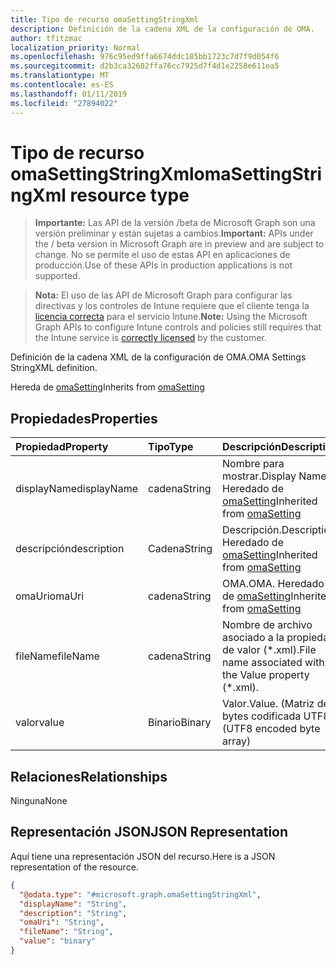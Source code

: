 ```yaml
---
title: Tipo de recurso omaSettingStringXml
description: Definición de la cadena XML de la configuración de OMA.
author: tfitzmac
localization_priority: Normal
ms.openlocfilehash: 976c95ed9ffa6674ddc185bb1723c7d7f9d054f6
ms.sourcegitcommit: d2b3ca32602ffa76cc7925d7f4d1e2258e611ea5
ms.translationtype: MT
ms.contentlocale: es-ES
ms.lasthandoff: 01/11/2019
ms.locfileid: "27894022"
---
```

# <a name="omasettingstringxml-resource-type"></a><span data-ttu-id="88c21-103">Tipo de recurso omaSettingStringXml</span><span class="sxs-lookup"><span data-stu-id="88c21-103">omaSettingStringXml resource type</span></span>

> <span data-ttu-id="88c21-104">**Importante:** Las API de la versión /beta de Microsoft Graph son una versión preliminar y están sujetas a cambios.</span><span class="sxs-lookup"><span data-stu-id="88c21-104">**Important:** APIs under the / beta version in Microsoft Graph are in preview and are subject to change.</span></span> <span data-ttu-id="88c21-105">No se permite el uso de estas API en aplicaciones de producción.</span><span class="sxs-lookup"><span data-stu-id="88c21-105">Use of these APIs in production applications is not supported.</span></span>

> <span data-ttu-id="88c21-106">**Nota:** El uso de las API de Microsoft Graph para configurar las directivas y los controles de Intune requiere que el cliente tenga la [licencia correcta](https://go.microsoft.com/fwlink/?linkid=839381) para el servicio Intune.</span><span class="sxs-lookup"><span data-stu-id="88c21-106">**Note:** Using the Microsoft Graph APIs to configure Intune controls and policies still requires that the Intune service is [correctly licensed](https://go.microsoft.com/fwlink/?linkid=839381) by the customer.</span></span>

<span data-ttu-id="88c21-107">Definición de la cadena XML de la configuración de OMA.</span><span class="sxs-lookup"><span data-stu-id="88c21-107">OMA Settings StringXML definition.</span></span>

<span data-ttu-id="88c21-108">Hereda de [omaSetting](../resources/intune-deviceconfig-omasetting.md)</span><span class="sxs-lookup"><span data-stu-id="88c21-108">Inherits from [omaSetting](../resources/intune-deviceconfig-omasetting.md)</span></span>

## <a name="properties"></a><span data-ttu-id="88c21-109">Propiedades</span><span class="sxs-lookup"><span data-stu-id="88c21-109">Properties</span></span>
|<span data-ttu-id="88c21-110">Propiedad</span><span class="sxs-lookup"><span data-stu-id="88c21-110">Property</span></span>|<span data-ttu-id="88c21-111">Tipo</span><span class="sxs-lookup"><span data-stu-id="88c21-111">Type</span></span>|<span data-ttu-id="88c21-112">Descripción</span><span class="sxs-lookup"><span data-stu-id="88c21-112">Description</span></span>|
|:---|:---|:---|
|<span data-ttu-id="88c21-113">displayName</span><span class="sxs-lookup"><span data-stu-id="88c21-113">displayName</span></span>|<span data-ttu-id="88c21-114">cadena</span><span class="sxs-lookup"><span data-stu-id="88c21-114">String</span></span>|<span data-ttu-id="88c21-115">Nombre para mostrar.</span><span class="sxs-lookup"><span data-stu-id="88c21-115">Display Name.</span></span> <span data-ttu-id="88c21-116">Heredado de [omaSetting](../resources/intune-deviceconfig-omasetting.md)</span><span class="sxs-lookup"><span data-stu-id="88c21-116">Inherited from [omaSetting](../resources/intune-deviceconfig-omasetting.md)</span></span>|
|<span data-ttu-id="88c21-117">descripción</span><span class="sxs-lookup"><span data-stu-id="88c21-117">description</span></span>|<span data-ttu-id="88c21-118">Cadena</span><span class="sxs-lookup"><span data-stu-id="88c21-118">String</span></span>|<span data-ttu-id="88c21-119">Descripción.</span><span class="sxs-lookup"><span data-stu-id="88c21-119">Description.</span></span> <span data-ttu-id="88c21-120">Heredado de [omaSetting](../resources/intune-deviceconfig-omasetting.md)</span><span class="sxs-lookup"><span data-stu-id="88c21-120">Inherited from [omaSetting](../resources/intune-deviceconfig-omasetting.md)</span></span>|
|<span data-ttu-id="88c21-121">omaUri</span><span class="sxs-lookup"><span data-stu-id="88c21-121">omaUri</span></span>|<span data-ttu-id="88c21-122">cadena</span><span class="sxs-lookup"><span data-stu-id="88c21-122">String</span></span>|<span data-ttu-id="88c21-123">OMA.</span><span class="sxs-lookup"><span data-stu-id="88c21-123">OMA.</span></span> <span data-ttu-id="88c21-124">Heredado de [omaSetting](../resources/intune-deviceconfig-omasetting.md)</span><span class="sxs-lookup"><span data-stu-id="88c21-124">Inherited from [omaSetting](../resources/intune-deviceconfig-omasetting.md)</span></span>|
|<span data-ttu-id="88c21-125">fileName</span><span class="sxs-lookup"><span data-stu-id="88c21-125">fileName</span></span>|<span data-ttu-id="88c21-126">cadena</span><span class="sxs-lookup"><span data-stu-id="88c21-126">String</span></span>|<span data-ttu-id="88c21-127">Nombre de archivo asociado a la propiedad de valor (\*.xml).</span><span class="sxs-lookup"><span data-stu-id="88c21-127">File name associated with the Value property (\*.xml).</span></span>|
|<span data-ttu-id="88c21-128">valor</span><span class="sxs-lookup"><span data-stu-id="88c21-128">value</span></span>|<span data-ttu-id="88c21-129">Binario</span><span class="sxs-lookup"><span data-stu-id="88c21-129">Binary</span></span>|<span data-ttu-id="88c21-130">Valor.</span><span class="sxs-lookup"><span data-stu-id="88c21-130">Value.</span></span> <span data-ttu-id="88c21-131">(Matriz de bytes codificada UTF8)</span><span class="sxs-lookup"><span data-stu-id="88c21-131">(UTF8 encoded byte array)</span></span>|

## <a name="relationships"></a><span data-ttu-id="88c21-132">Relaciones</span><span class="sxs-lookup"><span data-stu-id="88c21-132">Relationships</span></span>
<span data-ttu-id="88c21-133">Ninguna</span><span class="sxs-lookup"><span data-stu-id="88c21-133">None</span></span>
## <a name="json-representation"></a><span data-ttu-id="88c21-134">Representación JSON</span><span class="sxs-lookup"><span data-stu-id="88c21-134">JSON Representation</span></span>
<span data-ttu-id="88c21-135">Aquí tiene una representación JSON del recurso.</span><span class="sxs-lookup"><span data-stu-id="88c21-135">Here is a JSON representation of the resource.</span></span>
<!-- {
  "blockType": "resource",
  "@odata.type": "microsoft.graph.omaSettingStringXml"
}
-->
``` json
{
  "@odata.type": "#microsoft.graph.omaSettingStringXml",
  "displayName": "String",
  "description": "String",
  "omaUri": "String",
  "fileName": "String",
  "value": "binary"
}
```





